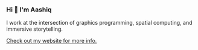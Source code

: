 ### Hi 👋 I'm Aashiq

I work at the intersection of graphics programming, spatial computing, and immersive storytelling.

[Check out my website for more info.](https://www.aashiqshaikh.com/)


<!--
**aashiqsworld/aashiqsworld** is a ✨ _special_ ✨ repository because its `README.md` (this file) appears on your GitHub profile.

Here are some ideas to get you started:

- 🔭 I’m currently working on ...
- 🌱 I’m currently learning ...
- 👯 I’m looking to collaborate on ...
- 🤔 I’m looking for help with ...
- 💬 Ask me about ...
- 📫 How to reach me: ...
- 😄 Pronouns: ...
- ⚡ Fun fact: ...
-->
